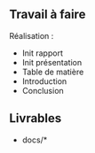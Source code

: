 ## Travail à faire
Réalisation :
- Init rapport 
- Init présentation
- Table de matière
- Introduction
- Conclusion

## Livrables
- docs/*


